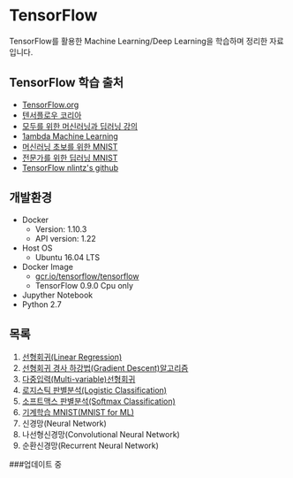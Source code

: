 # TensorFlow

TensorFlow를 활용한 Machine Learning/Deep Learning을 학습하며 정리한 자료입니다.

## TensorFlow 학습 출처
 - [TensorFlow.org](https://www.tensorflow.org/)
 - [텐서플로우 코리아](https://tensorflowkorea.wordpress.com/)
 - [모두를 위한 머신러닝과 딥러닝 강의](http://hunkim.github.io/ml/) 
 - [1ambda Machine Learning](https://1ambda.github.io/92/data-analysis/)
 - [머신러닝 초보를 위한 MNIST](https://codeonweb.com/entry/12045839-0aa9-4bad-8c7e-336b89401e10)
 - [전문가를 위한 딥러닝 MNIST](https://codeonweb.com/entry/f50e23df-0f23-4e56-95a6-efb9981716f7)
 - [TensorFlow nlintz's github](https://github.com/nlintz/TensorFlow-Tutorials)
 
## 개발환경
- Docker
  - Version: 1.10.3
  - API version: 1.22
- Host OS
  - Ubuntu 16.04 LTS
- Docker Image
  - [gcr.io/tensorflow/tensorflow](https://www.tensorflow.org/versions/r0.9/get_started/os_setup.html#docker-installation)
  - TensorFlow 0.9.0 Cpu only
- Jupyther Notebook
- Python 2.7

## 목록
1. [선형회귀(Linear Regression)](https://github.com/mentalveritas/tensorflow/tree/master/01-LinearRegression)
2. [선형회귀 경사 하강법(Gradient Descent)알고리즘](https://github.com/mentalveritas/tensorflow/tree/master/02-Cost)
3. [다중입력(Multi-variable)선형회귀](https://github.com/mentalveritas/tensorflow/tree/master/03-MultiVariable)
4. [로지스틱 판별분석(Logistic Classification)](https://github.com/mentalveritas/tensorflow/tree/master/04-LogisticClassification)
5. [소프트맥스 판별분석(Softmax Classification)](https://github.com/mentalveritas/tensorflow/tree/master/05-SoftmaxClassification)
6. [기계학습 MNIST(MNIST for ML)](https://github.com/mentalveritas/tensorflow/tree/master/06-MNIST_ML)
7. 신경망(Neural Network)
8. 나선형신경망(Convolutional Neural Network)
9. 순환신경망(Recurrent Neural Network)


###업데이트 중

